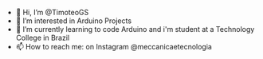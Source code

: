 - 👋 Hi, I’m @TimoteoGS
- 👀 I’m interested in Arduino Projects
- 🌱 I’m currently learning to code Arduino and i'm student at a Technology College in Brazil
- 📫 How to reach me: on Instagram @meccanicaetecnologia

<!---
TimoteoGS/TimoteoGS is a ✨ special ✨ repository because its `README.md` (this file) appears on your GitHub profile.
You can click the Preview link to take a look at your changes.
--->
